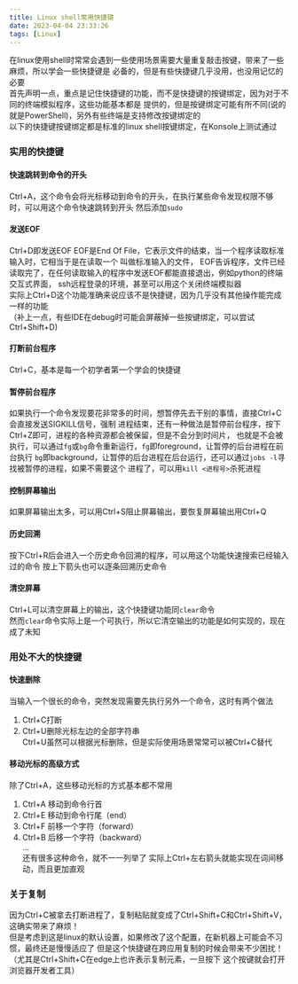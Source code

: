 ```yaml
---
title: Linux shell常用快捷键
date: 2023-04-04 23:33:26
tags: [Linux]
---
```

在linux使用shell时常常会遇到一些使用场景需要大量重复敲击按键，带来了一些麻烦，所以学会一些快捷键是
必备的，但是有些快捷键几乎没用，也没用记忆的必要  
首先声明一点，重点是记住快捷键的功能，而不是快捷键的按键绑定，因为对于不同的终端模拟程序，这些功能基本都是
提供的，但是按键绑定可能有所不同(说的就是PowerShell)，另外有些终端是支持修改按键绑定的  
以下的快捷键按键绑定都是标准的linux shell按键绑定，在Konsole上测试通过
### 实用的快捷键
#### 快速跳转到命令的开头
Ctrl+A，这个命令会将光标移动到命令的开头，在执行某些命令发现权限不够时，可以用这个命令快速跳转到开头
然后添加`sudo`
#### 发送EOF
Ctrl+D即发送EOF EOF是End Of File，它表示文件的结束，当一个程序读取标准输入时，它相当于是在读取一个
叫做标准输入的文件， EOF告诉程序，文件已经读取完了，在任何读取输入的程序中发送EOF都能直接退出，例如python的终端交互式界面，
ssh远程登录的环境，甚至可以用这个关闭终端模拟器  
实际上Ctrl+D这个功能准确来说应该不是快捷键，因为几乎没有其他操作能完成一样的功能  
（补上一点，有些IDE在debug时可能会屏蔽掉一些按键绑定，可以尝试Ctrl+Shift+D)
#### 打断前台程序
Ctrl+C，基本是每一个初学者第一个学会的快捷键
#### 暂停前台程序
如果执行一个命令发现要花非常多的时间，想暂停先去干别的事情，直接Ctrl+C会直接发送SIGKILL信号，强制
进程结束，还有一种做法是暂停前台程序，按下Ctrl+Z即可，进程的各种资源都会被保留，但是不会分到时间片，
也就是不会被执行，可以通过`fg`或`bg`命令重新运行，`fg`即foreground，让暂停的后台进程在前台执行
`bg`即background，让暂停的后台进程在后台运行，还可以通过`jobs -l`寻找被暂停的进程，如果不需要这个
进程了，可以用`kill <进程号>`杀死进程
#### 控制屏幕输出
如果屏幕输出太多，可以用Ctrl+S阻止屏幕输出，要恢复屏幕输出用Ctrl+Q
#### 历史回溯
按下Ctrl+R后会进入一个历史命令回溯的程序，可以用这个功能快速搜索已经输入过的命令
按上下箭头也可以逐条回溯历史命令
#### 清空屏幕
Ctrl+L可以清空屏幕上的输出，这个快捷键功能同`clear`命令  
然而`clear`命令实际上是一个可执行，所以它清空输出的功能是如何实现的，现在成了未知
### 用处不大的快捷键
#### 快速删除
当输入一个很长的命令，突然发现需要先执行另外一个命令，这时有两个做法
1. Ctrl+C打断
2. Ctrl+U删除光标左边的全部字符串  
Ctrl+U虽然可以根据光标删除，但是实际使用场景常常可以被Ctrl+C替代
#### 移动光标的高级方式
除了Ctrl+A，这些移动光标的方式基本都不常用
1. Ctrl+A 移动到命令行首
2. Ctrl+E 移动到命令行尾（end）
3. Ctrl+F 前移一个字符（forward）
4. Ctrl+B 后移一个字符（backward）  
...  
还有很多这种命令，就不一一列举了
实际上Ctrl+左右箭头就能实现在词间移动，而且更加直观
### 关于复制
因为Ctrl+C被拿去打断进程了，复制粘贴就变成了Ctrl+Shift+C和Ctrl+Shift+V，这确实带来了麻烦！  
但是考虑到这是linux的默认设置，如果修改了这个配置，在新机器上可能会不习惯，最终还是慢慢适应了
但是这个快捷键在跨应用复制的时候会带来不少困扰！（尤其是Ctrl+Shift+C在edge上也许表示复制元素，一旦按下
这个按键就会打开浏览器开发者工具）